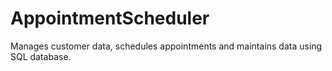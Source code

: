 # AppointmentScheduler
Manages customer data, schedules appointments and maintains data using SQL database.

